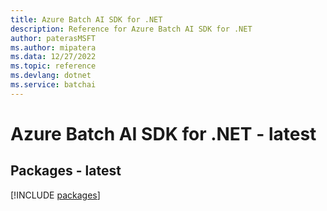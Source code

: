 ```yaml
---
title: Azure Batch AI SDK for .NET
description: Reference for Azure Batch AI SDK for .NET
author: paterasMSFT
ms.author: mipatera
ms.data: 12/27/2022
ms.topic: reference
ms.devlang: dotnet
ms.service: batchai
---
```

# Azure Batch AI SDK for .NET - latest
## Packages - latest
[!INCLUDE [packages](batch-ai-index.md)]